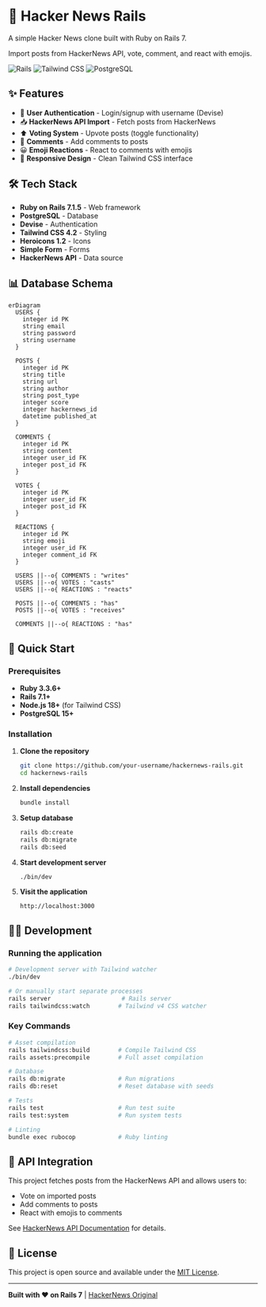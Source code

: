 # 📰 Hacker News Rails

A simple Hacker News clone built with Ruby on Rails 7.

Import posts from HackerNews API, vote, comment, and react with emojis.

![Rails](https://img.shields.io/badge/Rails-7.1.5-red?logo=ruby-on-rails)
![Tailwind CSS](https://img.shields.io/badge/Tailwind-4.2-blue?logo=tailwind-css)
![PostgreSQL](https://img.shields.io/badge/PostgreSQL-15-blue?logo=postgresql)

## ✨ Features

- 🔐 **User Authentication** - Login/signup with username (Devise)
- 📥 **HackerNews API Import** - Fetch posts from HackerNews
- ⬆️ **Voting System** - Upvote posts (toggle functionality)
- 💬 **Comments** - Add comments to posts
- 😀 **Emoji Reactions** - React to comments with emojis
- 📱 **Responsive Design** - Clean Tailwind CSS interface

## 🛠 Tech Stack

- **Ruby on Rails 7.1.5** - Web framework
- **PostgreSQL** - Database
- **Devise** - Authentication
- **Tailwind CSS 4.2** - Styling
- **Heroicons 1.2** - Icons
- **Simple Form** - Forms
- **HackerNews API** - Data source

## 📊 Database Schema

```mermaid
erDiagram
  USERS {
    integer id PK
    string email
    string password
    string username
  }

  POSTS {
    integer id PK
    string title
    string url
    string author
    string post_type
    integer score
    integer hackernews_id
    datetime published_at
  }

  COMMENTS {
    integer id PK
    string content
    integer user_id FK
    integer post_id FK
  }

  VOTES {
    integer id PK
    integer user_id FK
    integer post_id FK
  }

  REACTIONS {
    integer id PK
    string emoji
    integer user_id FK
    integer comment_id FK
  }

  USERS ||--o{ COMMENTS : "writes"
  USERS ||--o{ VOTES : "casts"
  USERS ||--o{ REACTIONS : "reacts"

  POSTS ||--o{ COMMENTS : "has"
  POSTS ||--o{ VOTES : "receives"

  COMMENTS ||--o{ REACTIONS : "has"
```

## 🚀 Quick Start

### Prerequisites

- **Ruby 3.3.6+**
- **Rails 7.1+**
- **Node.js 18+** (for Tailwind CSS)
- **PostgreSQL 15+**

### Installation

1. **Clone the repository**

   ```bash
   git clone https://github.com/your-username/hackernews-rails.git
   cd hackernews-rails
   ```

2. **Install dependencies**

   ```bash
   bundle install
   ```

3. **Setup database**

   ```bash
   rails db:create
   rails db:migrate
   rails db:seed
   ```

4. **Start development server**

   ```bash
   ./bin/dev
   ```

5. **Visit the application**
   ```
   http://localhost:3000
   ```

## 🧑‍💻 Development

### Running the application

```bash
# Development server with Tailwind watcher
./bin/dev

# Or manually start separate processes
rails server                    # Rails server
rails tailwindcss:watch        # Tailwind v4 CSS watcher
```

### Key Commands

```bash
# Asset compilation
rails tailwindcss:build        # Compile Tailwind CSS
rails assets:precompile        # Full asset compilation

# Database
rails db:migrate               # Run migrations
rails db:reset                 # Reset database with seeds

# Tests
rails test                     # Run test suite
rails test:system              # Run system tests

# Linting
bundle exec rubocop            # Ruby linting
```

## 📝 API Integration

This project fetches posts from the HackerNews API and allows users to:

- Vote on imported posts
- Add comments to posts
- React with emojis to comments

See [HackerNews API Documentation](https://github.com/HackerNews/API) for details.

## 📄 License

This project is open source and available under the [MIT License](LICENSE).

---

**Built with ❤️ on Rails 7** | [HackerNews Original](https://news.ycombinator.com/)
